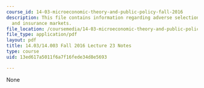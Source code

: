 ```yaml
---
course_id: 14-03-microeconomic-theory-and-public-policy-fall-2016
description: This file contains information regarding adverse selection, risk aversion,
  and insurance markets.
file_location: /coursemedia/14-03-microeconomic-theory-and-public-policy-fall-2016/13ed617a5011f6a7f16fede34d8e5693_MIT14_03F16_lec23.pdf
file_type: application/pdf
layout: pdf
title: 14.03/14.003 Fall 2016 Lecture 23 Notes
type: course
uid: 13ed617a5011f6a7f16fede34d8e5693

---
```

None